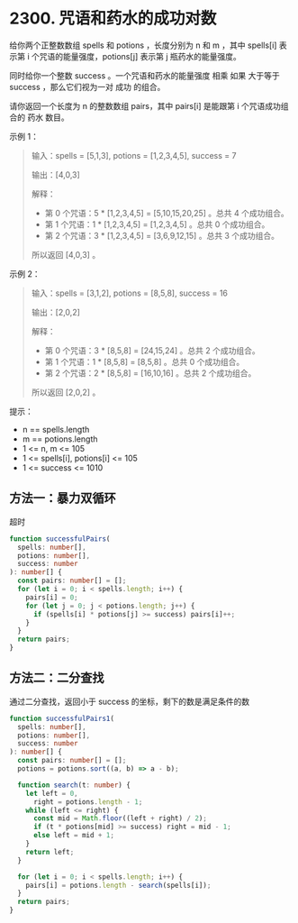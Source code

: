 # 2300. 咒语和药水的成功对数

给你两个正整数数组 spells 和 potions ，长度分别为 n 和 m ，其中 spells[i] 表示第 i 个咒语的能量强度，potions[j] 表示第 j 瓶药水的能量强度。

同时给你一个整数 success 。一个咒语和药水的能量强度 相乘 如果 大于等于 success ，那么它们视为一对 成功 的组合。

请你返回一个长度为 n 的整数数组 pairs，其中 pairs[i] 是能跟第 i 个咒语成功组合的 药水 数目。

示例 1：

> 输入：spells = [5,1,3], potions = [1,2,3,4,5], success = 7
>
> 输出：[4,0,3]
>
> 解释：
>
> - 第 0 个咒语：5 \* [1,2,3,4,5] = [5,10,15,20,25] 。总共 4 个成功组合。
> - 第 1 个咒语：1 \* [1,2,3,4,5] = [1,2,3,4,5] 。总共 0 个成功组合。
> - 第 2 个咒语：3 \* [1,2,3,4,5] = [3,6,9,12,15] 。总共 3 个成功组合。
>
> 所以返回 [4,0,3] 。

示例 2：

> 输入：spells = [3,1,2], potions = [8,5,8], success = 16
>
> 输出：[2,0,2]
>
> 解释：
>
> - 第 0 个咒语：3 \* [8,5,8] = [24,15,24] 。总共 2 个成功组合。
> - 第 1 个咒语：1 \* [8,5,8] = [8,5,8] 。总共 0 个成功组合。
> - 第 2 个咒语：2 \* [8,5,8] = [16,10,16] 。总共 2 个成功组合。
>
> 所以返回 [2,0,2] 。

提示：

- n == spells.length
- m == potions.length
- 1 <= n, m <= 105
- 1 <= spells[i], potions[i] <= 105
- 1 <= success <= 1010

## 方法一：暴力双循环

超时

```ts
function successfulPairs(
  spells: number[],
  potions: number[],
  success: number
): number[] {
  const pairs: number[] = [];
  for (let i = 0; i < spells.length; i++) {
    pairs[i] = 0;
    for (let j = 0; j < potions.length; j++) {
      if (spells[i] * potions[j] >= success) pairs[i]++;
    }
  }
  return pairs;
}
```

## 方法二：二分查找

通过二分查找，返回小于 success 的坐标，剩下的数是满足条件的数

```ts
function successfulPairs1(
  spells: number[],
  potions: number[],
  success: number
): number[] {
  const pairs: number[] = [];
  potions = potions.sort((a, b) => a - b);

  function search(t: number) {
    let left = 0,
      right = potions.length - 1;
    while (left <= right) {
      const mid = Math.floor((left + right) / 2);
      if (t * potions[mid] >= success) right = mid - 1;
      else left = mid + 1;
    }
    return left;
  }

  for (let i = 0; i < spells.length; i++) {
    pairs[i] = potions.length - search(spells[i]);
  }
  return pairs;
}
```

